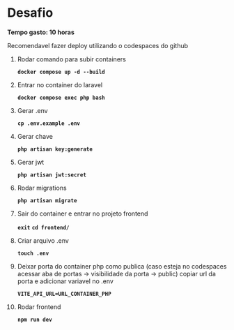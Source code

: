 # Desafio

**Tempo gasto: 10 horas**

Recomendavel fazer deploy utilizando o codespaces do github

1. Rodar comando para subir containers

    **`docker compose up -d --build`**

2. Entrar no container do laravel

    **`docker compose exec php bash`**

3. Gerar .env

    **`cp .env.example .env`**

4. Gerar chave

    **`php artisan key:generate`**

5. Gerar jwt

    **`php artisan jwt:secret`**

6. Rodar migrations

    **`php artisan migrate`**

7. Sair do container e entrar no projeto frontend

    **`exit`**
    **`cd frontend/`**

8. Criar arquivo .env

    **`touch .env`**

9. Deixar porta do container php como publica (caso esteja no codespaces acessar aba de portas -> visibilidade da porta -> public) copiar url da porta e adicionar variavel no .env

    **`VITE_API_URL=URL_CONTAINER_PHP`**

10. Rodar frontend

    **`npm run dev`**
